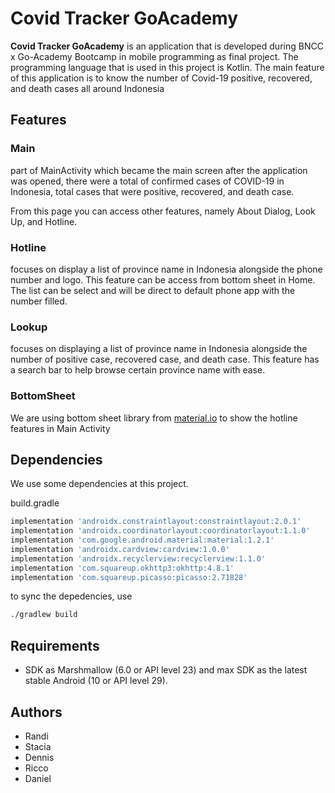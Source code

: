 # Covid Tracker GoAcademy

**Covid Tracker GoAcademy** is an application that is developed during BNCC x Go-Academy Bootcamp in mobile programming as final project. The programming language that is used in this project is Kotlin. The main feature of this application is to know the number of Covid-19 positive, recovered, and death cases all around Indonesia

## Features

### Main

part of MainActivity which became the main screen after the application was opened, there were a total of confirmed cases of COVID-19 in Indonesia, total cases that were positive, recovered, and death case.

From this page you can access other features, namely About Dialog, Look Up, and Hotline.

### Hotline

focuses on display a list of province name in Indonesia alongside the phone number and logo. This feature can be access from bottom sheet in Home. The list can be select and will be direct to default phone app with the number filled.

### Lookup

focuses on displaying a list of province name in Indonesia alongside the number of positive case, recovered case, and death case. This feature has a search bar to help browse certain province name with ease.

### BottomSheet

We are using bottom sheet library from [material.io](https://material.io/develop/android/components/sheets-bottom/) to show the hotline features in Main Activity

## Dependencies

We use some dependencies at this project.

build.gradle

```bash
implementation 'androidx.constraintlayout:constraintlayout:2.0.1'
implementation 'androidx.coordinatorlayout:coordinatorlayout:1.1.0'
implementation 'com.google.android.material:material:1.2.1'
implementation 'androidx.cardview:cardview:1.0.0'
implementation 'androidx.recyclerview:recyclerview:1.1.0'
implementation 'com.squareup.okhttp3:okhttp:4.8.1'
implementation 'com.squareup.picasso:picasso:2.71828'
```

to sync the depedencies, use

```bash
./gradlew build
```

## Requirements

- SDK as Marshmallow (6.0 or API level 23) and max SDK as the latest stable Android (10 or API level 29).

## Authors

- Randi
- Stacia
- Dennis
- Ricco
- Daniel
